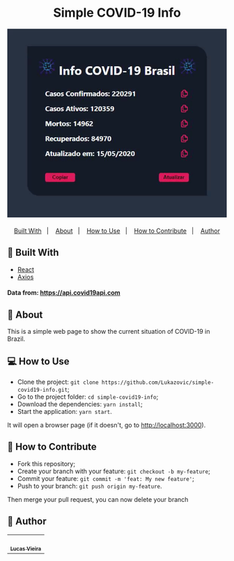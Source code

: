 <h1 align="center">Simple COVID-19 Info</h1>
<h4 align="center">
  <img src="./public/preview.gif" /><br>
</h4>

<p align="center">
  <a href="#wrench-built-with">Built With</a>&nbsp;&nbsp;&nbsp;|&nbsp;&nbsp;&nbsp;
  <a href="#page_facing_up-about">About</a>&nbsp;&nbsp;&nbsp;|&nbsp;&nbsp;&nbsp;
  <a href="#-how-to-use">How to Use</a>&nbsp;&nbsp;&nbsp;|&nbsp;&nbsp;&nbsp;
  <a href="#-how-to-contribute">How to Contribute</a>&nbsp;&nbsp;&nbsp;|&nbsp;&nbsp;&nbsp;
  <a href="#pencil-author">Author</a>
</p>

## :wrench: Built With

- [React](https://reactjs.org)
- [Axios](https://github.com/axios/axios)

#### Data from: https://api.covid19api.com

## :page_facing_up: About

This is a simple web page to show the current situation of COVID-19 in Brazil.

## 💻 How to Use

- Clone the project: `git clone https://github.com/Lukazovic/simple-covid19-info.git`;
- Go to the project folder: `cd simple-covid19-info`;
- Download the dependencies: `yarn install`;
- Start the application: `yarn start`.

It will open a browser page (if it doesn't, go to [http://localhost:3000](http://localhost:3000/)).

## 🤔 How to Contribute

- Fork this repository;
- Create your branch with your feature: `git checkout -b my-feature`;
- Commit your feature: `git commit -m 'feat: My new feature'`;
- Push to your branch: `git push origin my-feature`.

Then merge your pull request, you can now delete your branch

## :pencil: Author

<table>
  <tr>
    <td align="center"><a href="https://github.com/Lukazovic"><img src="https://avatars0.githubusercontent.com/u/54550926?s=460&u=cdeeac652ce0597a986fbdcff6e249ad27a1f1da&v=4" width="100px;" alt=""/><br /><sub><b>Lucas Vieira</b></sub></a><br /></td>
  <tr>
</table>
